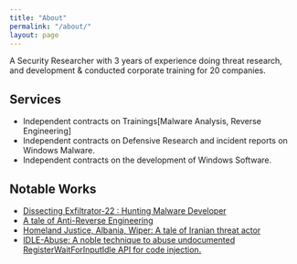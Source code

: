 ```yaml
---
title: "About"
permalink: "/about/"
layout: page
---
```


A Security Researcher with 3 years of experience doing threat research, and development & conducted corporate training for 20 companies. 

## Services

 - Independent contracts on Trainings[Malware Analysis, Reverse Engineering]
 - Independent contracts on Defensive Research and incident reports on Windows Malware.
 - Independent contracts on the development of Windows Software.

## Notable Works

- [Dissecting Exfiltrator-22 : Hunting Malware Developer](https://github.com/RixedLabs/RixedLabs-Papers/blob/main/Dissecting%20Exfiltrator-22.pdf)
- [A tale of Anti-Reverse Engineering](https://rixed-labs.medium.com/a-small-tale-on-anti-re-part-0-95d05ed17580)
- [Homeland Justice, Albania, Wiper: A tale of Iranian threat actor](https://xelemental.medium.com/homeland-justice-albania-wiper-3c7e7edd43cc)
- [IDLE-Abuse: A noble technique to abuse undocumented RegisterWaitForInputIdle API for code injection.](https://github.com/RixedLabs/IDLE-Abuse)
